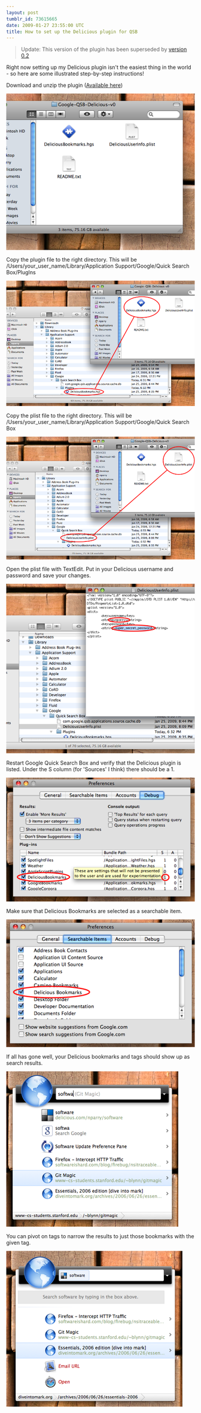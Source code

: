 ```yaml
---
layout: post
tumblr_id: 73615665
date: 2009-01-27 23:55:00 UTC
title: How to set up the Delicious plugin for QSB
---
```


> Update: This version of the plugin has been superseded by [version 0.2](/2009/02/04/delicious-plugin-for-qsb-v0-2.html)


Right now setting up my Delicious plugin isn't the easiest thing in the
world - so here are some illustrated step-by-step instructions!

Download and unzip the plugin ([Available here](https://assets.nparry.com/software/google-quicksearchbox-plugins/delicious/Google-QSB-Delicious-v0.1.zip))

![](/images/howto_setup_delicious_plugin/01_download_plugin.png)

Copy the plugin file to the right directory. This will be
/Users/your_user_name/Library/Application Support/Google/Quick
Search Box/PlugIns

![](/images/howto_setup_delicious_plugin/02_copy_plugin.png)

Copy the plist file to the right directory. This will
be /Users/your_user_name/Library/Application
Support/Google/Quick Search Box

![](/images/howto_setup_delicious_plugin/03_copy_plist.png)

Open the plist file with TextEdit. Put in your Delicious username
and password and save your changes.

![](/images/howto_setup_delicious_plugin/04_edit_plist.png)

Restart Google Quick Search Box and verify that the Delicious plugin
is listed. Under the S column (for 'Sources' I think) there should be a 1.

![](/images/howto_setup_delicious_plugin/05_verify_plugin.png)

Make sure that Delicious Bookmarks are selected as a searchable
item.

![](/images/howto_setup_delicious_plugin/06_verify_searchable_items.png)

If all has gone well, your Delicious bookmarks and tags should show
up as search results.

![](/images/howto_setup_delicious_plugin/07_search_by_bookmarks_and_tags.png)

You can pivot on tags to narrow the results to just those bookmarks
with the given tag.

![](/images/howto_setup_delicious_plugin/08_pivot_on_tags.png)

